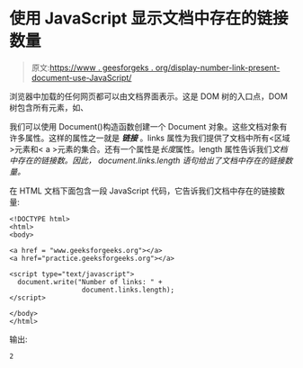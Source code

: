 # 使用 JavaScript 显示文档中存在的链接数量

> 原文:[https://www . geesforgeks . org/display-number-link-present-document-use-JavaScript/](https://www.geeksforgeeks.org/display-number-links-present-document-using-javascript/)

浏览器中加载的任何网页都可以由文档界面表示。这是 DOM 树的入口点，DOM 树包含所有元素，如、<title>、<table>、<a>等。</a></table></title>

我们可以使用 Document()构造函数创建一个 Document 对象。这些文档对象有许多属性。这样的属性之一就是 ***链接*** 。links 属性为我们提供了文档中所有<区域>元素和< a >元素的集合。还有一个属性是*长度*属性。length 属性告诉我们*文档中存在的链接数。因此， *document.links.length* 语句给出了文档中存在的链接数量。*

在 HTML 文档下面包含一段 JavaScript 代码，它告诉我们文档中存在的链接数量:

```
<!DOCTYPE html>
<html>
<body>

<a href = "www.geeksforgeeks.org"></a>
<a href="practice.geeksforgeeks.org"></a>

<script type="text/javascript">
  document.write("Number of links: " + 
                  document.links.length);
</script>

</body>
</html>
```

输出:

```
2

```